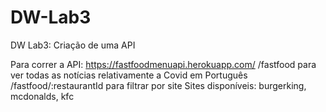 # DW-Lab3
DW Lab3: Criação de uma API

Para correr a API: https://fastfoodmenuapi.herokuapp.com/
/fastfood para ver todas as notícias relativamente a Covid em Português
/fastfood/:restaurantId para filtrar por site
Sites disponíveis: burgerking, mcdonalds, kfc

